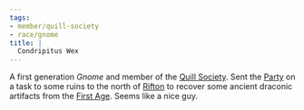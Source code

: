 ```yaml
---
tags:
- member/quill-society
- race/gnome
title: |
  Condripitus Wex
---
```


A first generation *Gnome* and member of the [Quill Society](Groups/Quill%20Society.md). Sent the [Party](People/Party/Party.md) on a task to some ruins to the north of [Rifton](Locations/Cloud%20Sea/Shards/Rifton/Rifton.md) to recover some ancient draconic artifacts from the [First Age](Events/First%20Age.md). Seems like a nice guy.
